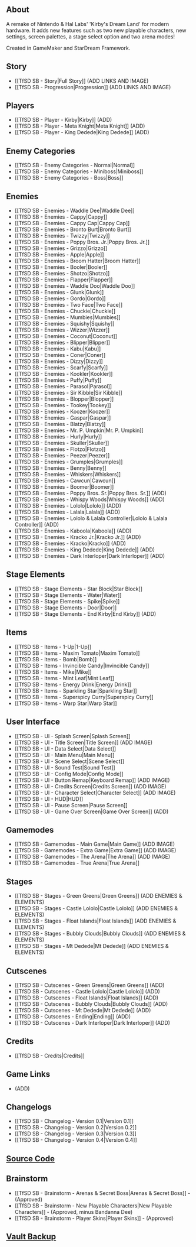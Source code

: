 ## About
A remake of Nintendo & Hal Labs' 'Kirby's Dream Land' for modern hardware. It adds new features such as two new playable characters, new settings, screen palettes, a stage select option and two arena modes!

Created in GameMaker and StarDream Framework.
## Story
* [[TfSD SB - Story|Full Story]] (ADD LINKS AND IMAGE)
* [[TfSD SB - Progression|Progression]] (ADD LINKS AND IMAGE)
## Players
* [[TfSD SB - Player - Kirby|Kirby]] (ADD)
* [[TfSD SB - Player - Meta Knight|Meta Knight]] (ADD)
* [[TfSD SB - Player - King Dedede|King Dedede]] (ADD)
## Enemy Categories
* [[TfSD SB - Enemy Categories - Normal|Normal]]
* [[TfSD SB - Enemy Categories - Miniboss|Miniboss]]
* [[TfSD SB - Enemy Categories - Boss|Boss]]
## Enemies
* [[TfSD SB - Enemies - Waddle Dee|Waddle Dee]]
* [[TfSD SB - Enemies - Cappy|Cappy]]
* [[TfSD SB - Enemies - Cappy Cap|Cappy Cap]]
* [[TfSD SB - Enemies - Bronto Burt|Bronto Burt]]
* [[TfSD SB - Enemies - Twizzy|Twizzy]]
* [[TfSD SB - Enemies - Poppy Bros. Jr.|Poppy Bros. Jr.]]
* [[TfSD SB - Enemies - Grizzo|Grizzo]]
* [[TfSD SB - Enemies - Apple|Apple]]
* [[TfSD SB - Enemies - Broom Hatter|Broom Hatter]]
* [[TfSD SB - Enemies - Booler|Booler]]
* [[TfSD SB - Enemies - Shotzo|Shotzo]]
* [[TfSD SB - Enemies - Flapper|Flapper]]
* [[TfSD SB - Enemies - Waddle Doo|Waddle Doo]]
* [[TfSD SB - Enemies - Glunk|Glunk]]
* [[TfSD SB - Enemies - Gordo|Gordo]]
* [[TfSD SB - Enemies - Two Face|Two Face]]
* [[TfSD SB - Enemies - Chuckie|Chuckie]]
* [[TfSD SB - Enemies - Mumbies|Mumbies]]
* [[TfSD SB - Enemies - Squishy|Squishy]]
* [[TfSD SB - Enemies - Wizzer|Wizzer]]
* [[TfSD SB - Enemies - Coconut|Coconut]]
* [[TfSD SB - Enemies - Blipper|Blipper]]
* [[TfSD SB - Enemies - Kabu|Kabu]]
* [[TfSD SB - Enemies - Coner|Coner]]
* [[TfSD SB - Enemies - Dizzy|Dizzy]]
* [[TfSD SB - Enemies - Scarfy|Scarfy]]
* [[TfSD SB - Enemies - Kookler|Kookler]]
* [[TfSD SB - Enemies - Puffy|Puffy]]
* [[TfSD SB - Enemies - Parasol|Parasol]]
* [[TfSD SB - Enemies - Sir Kibble|Sir Kibble]]
* [[TfSD SB - Enemies - Blopper|Blopper]]
* [[TfSD SB - Enemies - Tookey|Tookey]]
* [[TfSD SB - Enemies - Koozer|Koozer]]
* [[TfSD SB - Enemies - Gaspar|Gaspar]]
* [[TfSD SB - Enemies - Blatzy|Blatzy]]
* [[TfSD SB - Enemies - Mr. P. Umpkin|Mr. P. Umpkin]]
* [[TfSD SB - Enemies - Hurly|Hurly]]
* [[TfSD SB - Enemies - Skuller|Skuller]]
* [[TfSD SB - Enemies - Flotzo|Flotzo]]
* [[TfSD SB - Enemies - Peezer|Peezer]]
* [[TfSD SB - Enemies - Grumples|Grumples]]
* [[TfSD SB - Enemies - Benny|Benny]]
* [[TfSD SB - Enemies - Whiskers|Whiskers]]
* [[TfSD SB - Enemies - Cawcun|Cawcun]]
* [[TfSD SB - Enemies - Boomer|Boomer]]
* [[TfSD SB - Enemies - Poppy Bros. Sr.|Poppy Bros. Sr.]] (ADD)
* [[TfSD SB - Enemies - Whispy Woods|Whispy Woods]] (ADD)
* [[TfSD SB - Enemies - Lololo|Lololo]] (ADD)
* [[TfSD SB - Enemies - Lalala|Lalala]] (ADD)
* [[TfSD SB - Enemies - Lololo & Lalala Controller|Lololo & Lalala Controller]] (ADD)
* [[TfSD SB - Enemies - Kaboola|Kaboola]] (ADD)
* [[TfSD SB - Enemies - Kracko Jr.|Kracko Jr.]] (ADD)
* [[TfSD SB - Enemies - Kracko|Kracko]] (ADD)
* [[TfSD SB - Enemies - King Dedede|King Dedede]] (ADD)
* [[TfSD SB - Enemies - Dark Interloper|Dark Interloper]] (ADD)
## Stage Elements
* [[TfSD SB - Stage Elements - Star Block|Star Block]]
* [[TfSD SB - Stage Elements - Water|Water]]
* [[TfSD SB - Stage Elements - Spike|Spike]]
* [[TfSD SB - Stage Elements - Door|Door]]
* [[TfSD SB - Stage Elements - End Kirby|End Kirby]] (ADD)
## Items
* [[TfSD SB - Items - 1-Up|1-Up]]
* [[TfSD SB - Items - Maxim Tomato|Maxim Tomato]]
* [[TfSD SB - Items - Bomb|Bomb]]
* [[TfSD SB - Items - Invincible Candy|Invincible Candy]]
* [[TfSD SB - Items - Mike|Mike]]
* [[TfSD SB - Items - Mint Leaf|Mint Leaf]]
* [[TfSD SB - Items - Energy Drink|Energy Drink]]
* [[TfSD SB - Items - Sparkling Star|Sparkling Star]]
* [[TfSD SB - Items - Superspicy Curry|Superspicy Curry]]
* [[TfSD SB - Items - Warp Star|Warp Star]]
## User Interface
* [[TfSD SB - UI - Splash Screen|Splash Screen]]
* [[TfSD SB - UI - Title Screen|Title Screen]] (ADD IMAGE)
* [[TfSD SB - UI - Data Select|Data Select]] 
* [[TfSD SB - UI - Main Menu|Main Menu]]
* [[TfSD SB - UI - Scene Select|Scene Select]]
* [[TfSD SB - UI - Sound Test|Sound Test]]
* [[TfSD SB - UI - Config Mode|Config Mode]]
* [[TfSD SB - UI - Button Remap|Keyboard Remap]] (ADD IMAGE)
* [[TfSD SB - UI - Credits Screen|Credits Screen]] (ADD IMAGE)
* [[TfSD SB - UI - Character Select|Character Select]] (ADD IMAGE)
* [[TfSD SB - UI - HUD|HUD]]
* [[TfSD SB - UI - Pause Screen|Pause Screen]]
* [[TfSD SB - UI - Game Over Screen|Game Over Screen]] (ADD)
## Gamemodes
* [[TfSD SB - Gamemodes - Main Game|Main Game]] (ADD IMAGE)
* [[TfSD SB - Gamemodes - Extra Game|Extra Game]] (ADD IMAGE)
* [[TfSD SB - Gamemodes - The Arena|The Arena]] (ADD IMAGE)
* [[TfSD SB - Gamemodes - True Arena|True Arena]]
## Stages
* [[TfSD SB - Stages - Green Greens|Green Greens]] (ADD ENEMIES & ELEMENTS)
* [[TfSD SB - Stages - Castle Lololo|Castle Lololo]] (ADD ENEMIES & ELEMENTS)
* [[TfSD SB - Stages - Float Islands|Float Islands]] (ADD ENEMIES & ELEMENTS)
* [[TfSD SB - Stages - Bubbly Clouds|Bubbly Clouds]] (ADD ENEMIES & ELEMENTS)
* [[TfSD SB - Stages - Mt Dedede|Mt Dedede]] (ADD ENEMIES & ELEMENTS)
## Cutscenes
* [[TfSD SB - Cutscenes - Green Greens|Green Greens]] (ADD)
* [[TfSD SB - Cutscenes - Castle Lololo|Castle Lololo]] (ADD)
* [[TfSD SB - Cutscenes - Float Islands|Float Islands]] (ADD)
* [[TfSD SB - Cutscenes - Bubbly Clouds|Bubbly Clouds]] (ADD)
* [[TfSD SB - Cutscenes - Mt Dedede|Mt Dedede]] (ADD)
* [[TfSD SB - Cutscenes - Ending|Ending]] (ADD)
* [[TfSD SB - Cutscenes - Dark Interloper|Dark Interloper]] (ADD)
## Credits
* [[TfSD SB - Credits|Credits]]
## Game Links
* (ADD)
## Changelogs
* [[TfSD SB - Changelog - Version 0.1|Version 0.1]]
* [[TfSD SB - Changelog - Version 0.2|Version 0.2]]
* [[TfSD SB - Changelog - Version 0.3|Version 0.3]]
* [[TfSD SB - Changelog - Version 0.4|Version 0.4]]
## [Source Code](https://github.com/MegaStrimp/Tales-from-Star-Dream-Spring-Breeze)
## Brainstorm
* [[TfSD SB - Brainstorm - Arenas & Secret Boss|Arenas & Secret Boss]] - (Approved)
* [[TfSD SB - Brainstorm - New Playable Characters|New Playable Characters]] - (Approved, minus Bandanna Dee)
* [[TfSD SB - Brainstorm - Player Skins|Player Skins]] - (Approved)
## [Vault Backup](https://github.com/MegaStrimp/Tales-from-Star-Dream-Spring-Breeze-Vault)